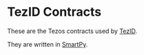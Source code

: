 # TezID Contracts

These are the Tezos contracts used by [TezID](https://tezid.net).

They are written in [SmartPy](https://smartpy.io).
